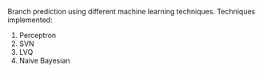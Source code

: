 Branch prediction using different machine learning techniques.
Techniques implemented:
1. Perceptron
2. SVN
3. LVQ
4. Naive Bayesian
